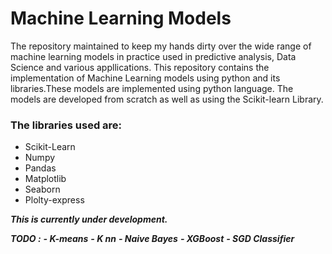 # Machine Learning Models 

The repository maintained to keep my hands dirty over the wide range of machine learning models in practice used in predictive analysis, Data Science and various appllications. This repository contains the implementation of Machine Learning models using python and its libraries.These models are implemented using python language. The models are developed from scratch as well as using the Scikit-learn Library.

### The libraries used are:
  - Scikit-Learn
  - Numpy
  - Pandas
  - Matplotlib
  - Seaborn
  - Plolty-express
  
  
  
 ***This is currently under development.***

 ***TODO :***
    ***- K-means***
    ***- K nn***
    ***- Naive Bayes***
    ***- XGBoost***
    ***- SGD Classifier***